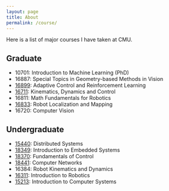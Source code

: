 ```yaml
---
layout: page
title: About
permalink: /course/
---
```


Here is a list of major courses I have taken at CMU.
## Graduate
* 10701: Introduction to Machine Learning (PhD)
* 16887: Special Topics in Geometry-based Methods in Vision
* [16899](http://www.cs.cmu.edu/~cliu6/acrl.html): Adaptive Control and Reinforcement Learning
* [16711](https://www.cs.cmu.edu/~hgeyer/Teaching_16-711.html): Kinematics, Dynamics and Control
* 16811: Math Fundamentals for Robotics
* [16833](https://www.cs.cmu.edu/~kaess/teaching/16833/Fall2019/): Robot Localization and Mapping
* 16720: Computer Vision

## Undergraduate
* [15440](https://www.andrew.cmu.edu/course/15-440/): Distributed Systems
* [18349](https://courses.ece.cmu.edu/18349): Introduction to Embedded Systems
* [18370](https://courses.ece.cmu.edu/18370): Fundamentals of Control
* [18441](https://courses.ece.cmu.edu/18441): Computer Networks
* 16384: Robot Kinematics and Dynamics
* [16311](https://www.cs.cmu.edu/afs/cs.cmu.edu/academic/class/16311/www/s17/index.html): Introduction to Robotics
* [15213](https://csd.cmu.edu/course-profiles/15-213-Introduction-to-Computer-Systems): Introduction to Computer Systems
